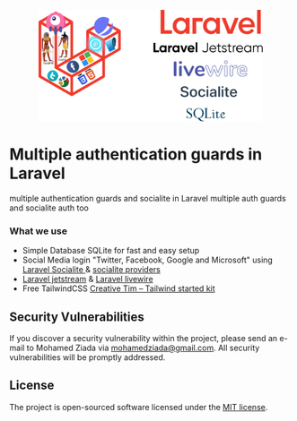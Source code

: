 <p align="center">
  <img src="https://raw.githubusercontent.com/mohamedziada/multiple-auth-guards-and-socialite/main/.github/images/main-header-2.svg" width="400">
</p>

# Multiple authentication guards in Laravel

multiple authentication guards and socialite in Laravel multiple auth guards and socialite auth too


### What we use
- Simple Database SQLite for fast and easy setup 
- Social Media login "Twitter, Facebook, Google and Microsoft" using [Laravel Socialite
](https://laravel.com/docs/8.x/socialite) & [socialite providers](https://socialiteproviders.com)
- [Laravel jetstream](https://jetstream.laravel.com/1.x/introduction.html) & [Laravel livewire](https://laravel-livewire.com/docs/2.x/quickstart)
- Free TailwindCSS [Creative Tim – Tailwind started kit](https://www.creative-tim.com/learning-lab/tailwind-starter-kit/presentation)
 

## Security Vulnerabilities

If you discover a security vulnerability within the project, please send an e-mail to Mohamed Ziada via [mohamedziada@gmail.com](mailto:mohamedziada@gmail.com).
All security vulnerabilities will be promptly addressed.

## License

The project is open-sourced software licensed under the [MIT license](https://opensource.org/licenses/MIT).
